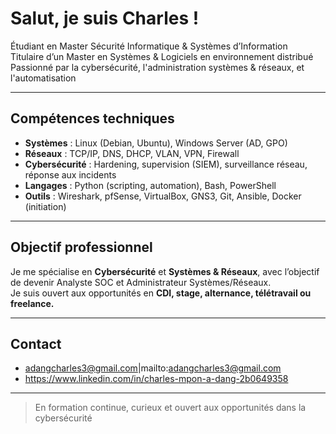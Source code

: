 # Salut, je suis Charles !

Étudiant en Master Sécurité Informatique & Systèmes d’Information  
Titulaire d’un Master en Systèmes & Logiciels en environnement distribué  
Passionné par la cybersécurité, l'administration systèmes & réseaux, et l'automatisation

---

## Compétences techniques

- **Systèmes** : Linux (Debian, Ubuntu), Windows Server (AD, GPO)
- **Réseaux** : TCP/IP, DNS, DHCP, VLAN, VPN, Firewall
- **Cybersécurité** : Hardening, supervision (SIEM), surveillance réseau, réponse aux incidents
- **Langages** : Python (scripting, automation), Bash, PowerShell
- **Outils** : Wireshark, pfSense, VirtualBox, GNS3, Git, Ansible, Docker (initiation)

---

## Objectif professionnel

Je me spécialise en **Cybersécurité** et **Systèmes & Réseaux**, avec l’objectif de devenir Analyste SOC et Administrateur Systèmes/Réseaux.  
Je suis ouvert aux opportunités en **CDI, stage, alternance, télétravail ou freelance.**

---
## Contact

- adangcharles3@gmail.com|mailto:adangcharles3@gmail.com
- https://www.linkedin.com/in/charles-mpon-a-dang-2b0649358

---

> En formation continue, curieux et ouvert aux opportunités dans la cybersécurité



